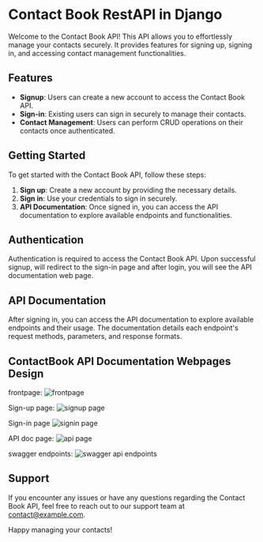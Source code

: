 # Contact Book RestAPI in Django

Welcome to the Contact Book API! This API allows you to effortlessly manage your contacts securely. It provides features for signing up, signing in, and accessing contact management functionalities.

## Features

- **Signup**: Users can create a new account to access the Contact Book API.
- **Sign-in**: Existing users can sign in securely to manage their contacts.
- **Contact Management**: Users can perform CRUD operations on their contacts once authenticated.

## Getting Started

To get started with the Contact Book API, follow these steps:

1. **Sign up**: Create a new account by providing the necessary details.
2. **Sign in**: Use your credentials to sign in securely.
3. **API Documentation**: Once signed in, you can access the API documentation to explore available endpoints and functionalities.

## Authentication

Authentication is required to access the Contact Book API. Upon successful signup, will redirect to the sign-in page and after login,  you will see the API documentation web page.

## API Documentation

After signing in, you can access the API documentation to explore available endpoints and their usage. The documentation details each endpoint's request methods, parameters, and response formats.

## ContactBook API Documentation Webpages Design
frontpage:
![frontpage](https://github.com/saqiba123/ContactBook-API-Documentation/assets/77055389/7f440539-d093-4490-96ea-2bbf7ed01ef6)

Sign-up page:
![signup page](https://github.com/saqiba123/ContactBook-API-Documentation/assets/77055389/592cc487-cd71-42c3-a151-9a6a59632274)

Sign-in page
![signin page](https://github.com/saqiba123/ContactBook-API-Documentation/assets/77055389/c1040fdf-a5b2-4ea2-af9a-b53ba046904a)



API doc page:
![api page](https://github.com/saqiba123/ContactBook-API-Documentation/assets/77055389/5fb41f98-2cb1-4f60-9fce-768f68020e60)

swagger endpoints:
![swagger api endpoints](https://github.com/saqiba123/ContactBook-API-Documentation/assets/77055389/08b5853d-d1d8-4d07-a51d-818b20e86a63)



## Support

If you encounter any issues or have any questions regarding the Contact Book API, feel free to reach out to our support team at [contact@example.com](mailto:contact@example.com).

Happy managing your contacts!
